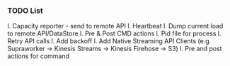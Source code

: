 ### TODO List
l. Capacity reporter - send to remote API
l. Heartbeat
l. Dump current load to remote API/DataStore
l. Pre & Post CMD actions
l. Pid file for process
l. Retry API calls
l. Add backoff
l. Add Native Streaming API Clients (e.g. Supraworker -> Kinesis Streams -> Kinesis Firehose -> S3)
l. Pre and post actions for command
